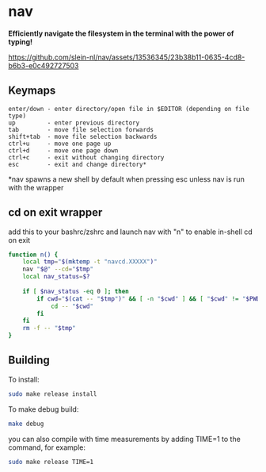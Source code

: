 # nav 
**Efficiently navigate the filesystem in the terminal with the power of typing!**

https://github.com/slein-nl/nav/assets/13536345/23b38b11-0635-4cd8-b6b3-e0c492727503

## Keymaps
 ```
enter/down - enter directory/open file in $EDITOR (depending on file type)
up         - enter previous directory
tab        - move file selection forwards
shift+tab  - move file selection backwards
ctrl+u     - move one page up
ctrl+d     - move one page down
ctrl+c     - exit without changing directory
esc        - exit and change directory*
 ```
*nav spawns a new shell by default when pressing esc unless nav is run with the wrapper

## cd on exit wrapper
add this to your bashrc/zshrc and launch nav with "n" to enable in-shell cd on exit
```bash
function n() {
    local tmp="$(mktemp -t "navcd.XXXXX")"
    nav "$@" --cd="$tmp"
    local nav_status=$?
    
    if [ $nav_status -eq 0 ]; then
        if cwd="$(cat -- "$tmp")" && [ -n "$cwd" ] && [ "$cwd" != "$PWD" ]; then
        	cd -- "$cwd"
        fi
    fi
    rm -f -- "$tmp"
}
```

## Building
To install:
```bash
sudo make release install
```
To make debug build:
```bash
make debug 
```
you can also compile with time measurements by adding TIME=1 to the command, for example:
```bash
sudo make release TIME=1
```
